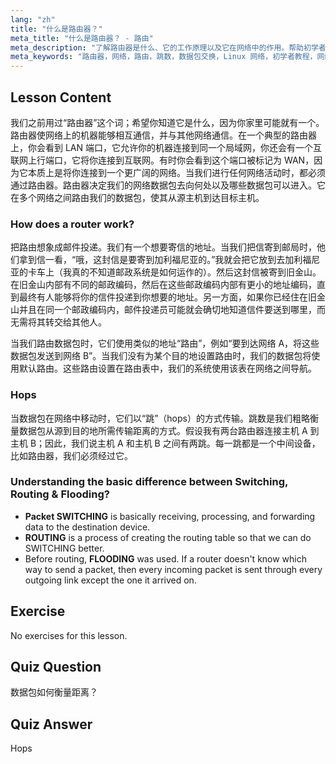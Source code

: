 ```yaml
---
lang: "zh"
title: "什么是路由器？"
meta_title: "什么是路由器？ - 路由"
meta_description: "了解路由器是什么、它的工作原理以及它在网络中的作用。帮助初学者理解路由、跳数和数据包传输。"
meta_keywords: "路由器，网络，路由，跳数，数据包交换，Linux 网络，初学者教程，网络指南"
---
```


## Lesson Content

我们之前用过“路由器”这个词；希望你知道它是什么，因为你家里可能就有一个。路由器使网络上的机器能够相互通信，并与其他网络通信。在一个典型的路由器上，你会看到 LAN 端口，它允许你的机器连接到同一个局域网，你还会有一个互联网上行端口，它将你连接到互联网。有时你会看到这个端口被标记为 WAN，因为它本质上是将你连接到一个更广阔的网络。当我们进行任何网络活动时，都必须通过路由器。路由器决定我们的网络数据包去向何处以及哪些数据包可以进入。它在多个网络之间路由我们的数据包，使其从源主机到达目标主机。

### How does a router work?

把路由想象成邮件投递。我们有一个想要寄信的地址。当我们把信寄到邮局时，他们拿到信一看，“哦，这封信是要寄到加利福尼亚的。”我就会把它放到去加利福尼亚的卡车上（我真的不知道邮政系统是如何运作的）。然后这封信被寄到旧金山。在旧金山内部有不同的邮政编码，然后在这些邮政编码内部有更小的地址编码，直到最终有人能够将你的信件投递到你想要的地址。另一方面，如果你已经住在旧金山并且在同一个邮政编码内，邮件投递员可能就会确切地知道信件要送到哪里，而无需将其转交给其他人。

当我们路由数据包时，它们使用类似的地址“路由”，例如“要到达网络 A，将这些数据包发送到网络 B”。当我们没有为某个目的地设置路由时，我们的数据包将使用默认路由。这些路由设置在路由表中，我们的系统使用该表在网络之间导航。

### Hops

当数据包在网络中移动时，它们以“跳”（hops）的方式传输。跳数是我们粗略衡量数据包从源到目的地所需传输距离的方式。假设我有两台路由器连接主机 A 到主机 B；因此，我们说主机 A 和主机 B 之间有两跳。每一跳都是一个中间设备，比如路由器，我们必须经过它。

### Understanding the basic difference between Switching, Routing & Flooding?

- **Packet SWITCHING** is basically receiving, processing, and forwarding data to the destination device.
- **ROUTING** is a process of creating the routing table so that we can do SWITCHING better.
- Before routing, **FLOODING** was used. If a router doesn't know which way to send a packet, then every incoming packet is sent through every outgoing link except the one it arrived on.

## Exercise

No exercises for this lesson.

## Quiz Question

数据包如何衡量距离？

## Quiz Answer

Hops
